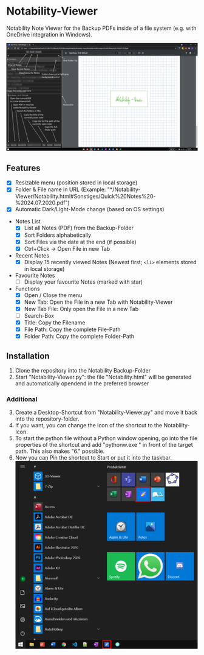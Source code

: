 # Notability-Viewer

Notability Note Viewer for the Backup PDFs inside of a file system (e.g. with OneDrive integration in Windows).

![Overview of the Notability-Viewer](https://github.com/RichardKrikler/Notability-Viewer/blob/master/images/Notability-Viewer.png?raw=true)

## Features

- [x] Resizable menu (position stored in local storage)
- [x] Folder & File name in URL (Example: "\*/Notability-Viewer/Notability.html#Sonstiges/Quick%20Notes%20-%2024.07.2020.pdf")
- [x] Automatic Dark/Light-Mode change (based on OS settings)
- Notes List
  - [x] List all Notes (PDF) from the Backup-Folder
  - [x] Sort Folders alphabetically
  - [x] Sort Files via the date at the end (if possible)
  - [x] Ctrl+Click -> Open File in new Tab
- Recent Notes
  - [x] Display 15 recently viewed Notes (Newest first; `<li>` elements stored in local storage)
- Favourite Notes
  - [ ] Display your favourite Notes (marked with star)
- Functions
  - [x] Open / Close the menu
  - [x] New Tab: Open the File in a new Tab with Notability-Viewer
  - [x] New Tab File: Only open the File in a new Tab
  - [ ] Search-Box
  - [x] Title: Copy the Filename
  - [x] File Path: Copy the complete File-Path
  - [x] Folder Path: Copy the complete Folder-Path

## Installation

1. Clone the repository into the Notability Backup-Folder
2. Start "Notability-Viewer.py": the file "Notability.html" will be generated and automatically opendend in the preferred browser

### Additional

3. Create a Desktop-Shortcut from "Notability-Viewer.py" and move it back into the repository-folder.
4. If you want, you can change the icon of the shortcut to the Notability-Icon.
5. To start the python file without a Python window opening, go into the file properties of the shortcut and add "pythonw.exe " in front of the target path. This also makes "6." possible.
6. Now you can Pin the shortcut to Start or put it into the taskbar.
   ![Start Menu - Taskbar](https://github.com/richardkrikler/Notability-Viewer/blob/master/images/Start-Taskbar.png?raw=true)
